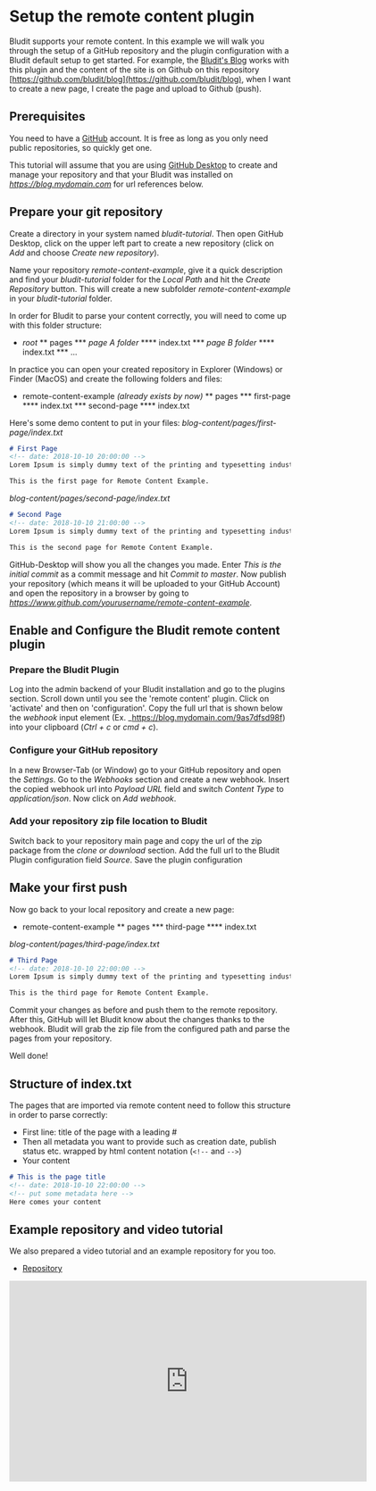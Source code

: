 # Setup the remote content plugin

Bludit supports your remote content. In this example we will walk you through the setup of a GitHub repository and the plugin configuration with a Bludit default setup to get started.
For example, the [Bludit's Blog](https://blog.bludit.com) works with this plugin and the content of the site is on Github on this repository [https://github.com/bludit/blog](https://github.com/bludit/blog), when I want to create a new page, I create the page and upload to Github (push).

## Prerequisites

You need to have a [GitHub](https://www.github.com) account. It is free as long as you only need public repositories, so quickly get one.

This tutorial will assume that you are using [GitHub Desktop](https://desktop.github.com/) to create and manage your repository and that your Bludit was installed on _https://blog.mydomain.com_ for url references below.

## Prepare your git repository

Create a directory in your system named _bludit-tutorial_. Then open GitHub Desktop, click on the upper left part to create a new repository (click on _Add_ and choose _Create new repository_).

Name your repository _remote-content-example_, give it a quick description and find your _bludit-tutorial_ folder for the _Local Path_ and hit the _Create Repository_ button. This will create a new subfolder _remote-content-example_ in your _bludit-tutorial_ folder.
 
In order for Bludit to parse your content correctly, you will need to come up with this folder structure:

* _root_
** pages
*** _page A folder_
**** index.txt
*** _page B folder_
**** index.txt
*** ...

In practice you can open your created repository in Explorer (Windows) or Finder (MacOS) and create the following folders and files:

* remote-content-example _(already exists by now)_
** pages
*** first-page
**** index.txt
*** second-page
**** index.txt

Here's some demo content to put in your files:
_blog-content/pages/first-page/index.txt_
```markdown
# First Page
<!-- date: 2018-10-10 20:00:00 -->
Lorem Ipsum is simply dummy text of the printing and typesetting industry. Lorem Ipsum has been the industry's standard dummy text ever since the 1500s, when an unknown printer took a galley of type and scrambled it to make a type specimen book. It has survived not only five centuries, but also the leap into electronic typesetting, remaining essentially unchanged. It was popularised in the 1960s with the release of Letraset sheets containing Lorem Ipsum passages.

This is the first page for Remote Content Example.
```

_blog-content/pages/second-page/index.txt_
```markdown
# Second Page
<!-- date: 2018-10-10 21:00:00 -->
Lorem Ipsum is simply dummy text of the printing and typesetting industry. Lorem Ipsum has been the industry's standard dummy text ever since the 1500s, when an unknown printer took a galley of type and scrambled it to make a type specimen book. It has survived not only five centuries, but also the leap into electronic typesetting, remaining essentially unchanged. It was popularised in the 1960s with the release of Letraset sheets containing Lorem Ipsum passages.

This is the second page for Remote Content Example.
```

GitHub-Desktop will show you all the changes you made. Enter _This is the initial commit_ as a commit message and hit _Commit to master_. Now publish your repository (which means it will be uploaded to your GitHub Account) and open the repository in a browser by going to _https://www.github.com/yourusername/remote-content-example_.

## Enable and Configure the Bludit remote content plugin

### Prepare the Bludit Plugin
Log into the admin backend of your Bludit installation and go to the plugins section. Scroll down until you see the 'remote content' plugin. Click on 'activate' and then on 'configuration'. Copy the full url that is shown below the _webhook_ input element (Ex. _https://blog.mydomain.com/9as7dfsd98f) into your clipboard (_Ctrl + c_ or _cmd + c_).

### Configure your GitHub repository
In a new Browser-Tab (or Window) go to your GitHub repository and open the _Settings_. Go to the _Webhooks_ section and create a new webhook. Insert the copied webhook url into _Payload URL_ field and switch _Content Type_ to _application/json_. Now click on _Add webhook_.

### Add your repository zip file location to Bludit
Switch back to your repository main page and copy the url of the zip package from the _clone or download_ section. Add the full url to the Bludit Plugin configuration field _Source_. Save the plugin configuration

## Make your first push
Now go back to your local repository and create a new page:

* remote-content-example
** pages
*** third-page
**** index.txt

_blog-content/pages/third-page/index.txt_
```markdown
# Third Page
<!-- date: 2018-10-10 22:00:00 -->
Lorem Ipsum is simply dummy text of the printing and typesetting industry. Lorem Ipsum has been the industry's standard dummy text ever since the 1500s, when an unknown printer took a galley of type and scrambled it to make a type specimen book. It has survived not only five centuries, but also the leap into electronic typesetting, remaining essentially unchanged. It was popularised in the 1960s with the release of Letraset sheets containing Lorem Ipsum passages.

This is the third page for Remote Content Example.
```


Commit your changes as before and push them to the remote repository. After this, GitHub will let Bludit know about the changes thanks to the webhook. Bludit will grab the zip file from the configured path and parse the pages from your repository.

Well done!

## Structure of index.txt
The pages that are imported via remote content need to follow this structure in order to parse correctly:

* First line: title of the page with a leading #
* Then all metadata you want to provide such as creation date, publish status etc. wrapped by html content notation (`<!--` and `-->`)
* Your content

```markdown
# This is the page title
<!-- date: 2018-10-10 22:00:00 -->
<!-- put some metadata here -->
Here comes your content
```

## Example repository and video tutorial
We also prepared a video tutorial and an example repository for you too.
- [Repository](https://github.com/bludit/remote-content-example)

<div class="video-embed">
	<iframe width="640" height="360" src="https://www.youtube.com/embed/Kzh_Wl2ZovQ?rel=0&amp;showinfo=0" frameborder="0" gesture="media" allowfullscreen></iframe>
</div>